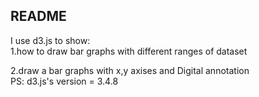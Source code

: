README
---
I use d3.js to show:  
1.how to draw bar graphs with different ranges of dataset  

2.draw a bar graphs with x,y axises and Digital annotation  
PS: d3.js's version = 3.4.8
